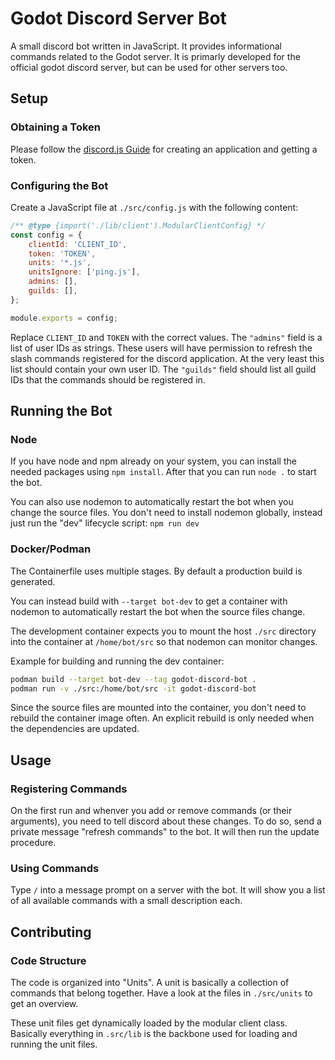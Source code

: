 # Godot Discord Server Bot

A small discord bot written in JavaScript. It provides informational commands related
to the Godot server. It is primarly developed for the official godot discord server,
but can be used for other servers too.


## Setup

### Obtaining a Token
Please follow the [discord.js Guide](https://discordjs.guide/preparations/setting-up-a-bot-application.html#creating-your-bot)
for creating an application and getting a token.

### Configuring the Bot
Create a JavaScript file at `./src/config.js` with the following content:
```js
/** @type {import('./lib/client').ModularClientConfig} */
const config = {
    clientId: 'CLIENT_ID',
    token: 'TOKEN',
    units: '*.js',
    unitsIgnore: ['ping.js'],
    admins: [],
    guilds: [],
};

module.exports = config;
```
Replace `CLIENT_ID` and `TOKEN` with the correct values. The `"admins"` field is
a list of user IDs as strings. These users will have permission to refresh the slash
commands registered for the discord application. At the very least this list should
contain your own user ID.
The `"guilds"` field should list all guild IDs that the commands should be registered
in.


## Running the Bot

### Node
If you have node and npm already on your system, you can install the needed packages
using `npm install`. After that you can run `node .` to start the bot.

You can also use nodemon to automatically restart the bot when you change the source
files. You don't need to install nodemon globally, instead just run the "dev" lifecycle
script: `npm run dev`

### Docker/Podman
The Containerfile uses multiple stages. By default a production build is generated.

You can instead build with `--target bot-dev` to get a container with nodemon to
automatically restart the bot when the source files change.

The development container expects you to mount the host `./src` directory into the
container at `/home/bot/src` so that nodemon can monitor changes.

Example for building and running the dev container:
```bash
podman build --target bot-dev --tag godot-discord-bot .
podman run -v ./src:/home/bot/src -it godot-discord-bot
```

Since the source files are mounted into the container, you don't need to rebuild the
container image often. An explicit rebuild is only needed when the dependencies are
updated.


## Usage

### Registering Commands
On the first run and whenver you add or remove commands (or their arguments), you need
to tell discord about these changes. To do so, send a private message "refresh commands"
to the bot. It will then run the update procedure.

### Using Commands
Type `/` into a message prompt on a server with the bot. It will show you a list of
all available commands with a small description each.


## Contributing

### Code Structure
The code is organized into "Units". A unit is basically a collection of commands that
belong together. Have a look at the files in `./src/units` to get an overview.

These unit files get dynamically loaded by the modular client class. Basically
everything in `.src/lib` is the backbone used for loading and running the unit
files.
